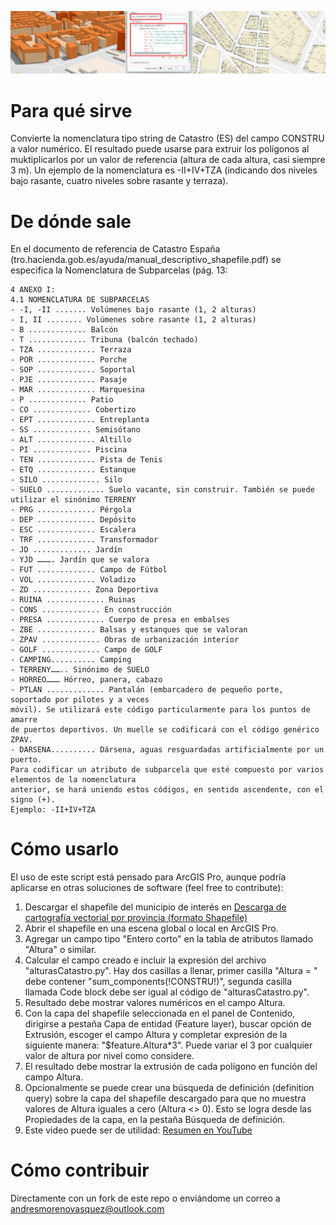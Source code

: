 ![AlturasCatastroES](bannerGitHub.jpg)
# Para qué sirve
Convierte la nomenclatura tipo string de Catastro (ES) del campo CONSTRU a valor numérico. El resultado puede usarse para extruir los polígonos al muktiplicarlos por un valor de referencia (altura de cada altura, casi siempre 3 m). Un ejemplo de la nomenclatura es -II+IV+TZA (indicando dos niveles bajo rasante, cuatro niveles sobre rasante y terraza).

# De dónde sale
En el documento de referencia de Catastro España (tro.hacienda.gob.es/ayuda/manual_descriptivo_shapefile.pdf) se especifica la Nomenclatura de Subparcelas (pág. 13:
```
4 ANEXO I:
4.1 NOMENCLATURA DE SUBPARCELAS
- -I, -II ....... Volúmenes bajo rasante (1, 2 alturas)
- I, II ........ Volúmenes sobre rasante (1, 2 alturas)
- B ............. Balcón
- T ............. Tribuna (balcón techado)
- TZA ............. Terraza
- POR ............. Porche
- SOP ............. Soportal
- PJE ............. Pasaje
- MAR ............. Marquesina
- P ............. Patio
- CO ............. Cobertizo
- EPT ............. Entreplanta
- SS ............. Semisótano
- ALT ............. Altillo
- PI ............. Piscina
- TEN ............. Pista de Tenis
- ETQ ............. Estanque
- SILO ............. Silo
- SUELO ............. Suelo vacante, sin construir. También se puede utilizar el sinónimo TERRENY
- PRG ............. Pérgola
- DEP ............. Depósito
- ESC ............. Escalera
- TRF ............. Transformador
- JD ............. Jardín
- YJD ………. Jardín que se valora
- FUT ............. Campo de Fútbol
- VOL ............. Voladizo
- ZD ............. Zona Deportiva
- RUINA ............. Ruinas
- CONS ............. En construcción
- PRESA ............. Cuerpo de presa en embalses
- ZBE ............. Balsas y estanques que se valoran
- ZPAV ............. Obras de urbanización interior
- GOLF ............. Campo de GOLF
- CAMPING.......... Camping
- TERRENY…….. Sinónimo de SUELO
- HORREO……… Hórreo, panera, cabazo
- PTLAN ............. Pantalán (embarcadero de pequeño porte, soportado por pilotes y a veces
móvil). Se utilizará este código particularmente para los puntos de amarre
de puertos deportivos. Un muelle se codificará con el código genérico
ZPAV.
- DARSENA.......... Dársena, aguas resguardadas artificialmente por un puerto.
Para codificar un atributo de subparcela que esté compuesto por varios elementos de la nomenclatura
anterior, se hará uniendo estos códigos, en sentido ascendente, con el signo (+).
Ejemplo: -II+IV+TZA
```

 # Cómo usarlo
El uso de este script está pensado para ArcGIS Pro, aunque podría aplicarse en otras soluciones de software (feel free to contribute):

1. Descargar el shapefile del municipio de interés en [Descarga de cartografía vectorial por provincia (formato Shapefile)](https://www.sedecatastro.gob.es/Accesos/SECAccDescargaDatos.aspx)
2. Abrir el shapefile en una escena global o local en ArcGIS Pro.
3. Agregar un campo tipo "Entero corto" en la tabla de atributos llamado "Altura" o similar.
4. Calcular el campo creado e incluir la expresión del archivo "alturasCatastro.py". Hay dos casillas a llenar, primer casilla "Altura = " debe contener "sum_components(!CONSTRU!)", segunda casilla llamada Code block debe ser igual al código de "alturasCatastro.py".
5. Resultado debe mostrar valores numéricos en el campo Altura.
6. Con la capa del shapefile seleccionada en el panel de Contenido, dirigirse a pestaña Capa de entidad (Feature layer), buscar opción de Extrusión, escoger el campo Altura y completar expresión de la siguiente manera: "$feature.Altura*3". Puede variar el 3 por cualquier valor de altura por nivel como considere.
7. El resultado debe mostrar la extrusión de cada polígono en función del campo Altura.
8. Opcionalmente se puede crear una búsqueda de definición (definition query) sobre la capa del shapefile descargado para que no muestra valores de Altura iguales a cero (Altura <> 0). Esto se logra desde las Propiedades de la capa, en la pestaña Búsqueda de definición.
9. Este video puede ser de utilidad: [Resumen en YouTube](https://youtu.be/HL67Pwvk33Y)

# Cómo contribuir
Directamente con un fork de este repo o enviándome un correo a andresmorenovasquez@outlook.com

 
